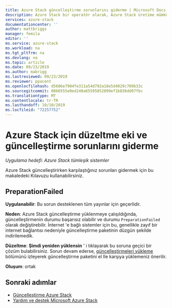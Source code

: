 ```yaml
---
title: Azure Stack güncelleştirme sorunlarını giderme | Microsoft Docs
description: Azure Stack bir operatör olarak, Azure Stack üretime mümkün olduğunca çabuk dönebilmesi için güncelleştirme sorunlarını çözmeyi öğrenin.
services: azure-stack
documentationcenter: ''
author: mattbriggs
manager: femila
editor: ''
ms.service: azure-stack
ms.workload: na
ms.tgt_pltfrm: na
ms.devlang: na
ms.topic: article
ms.date: 09/23/2019
ms.author: mabrigg
ms.lastreviewed: 09/23/2019
ms.reviewer: ppacent
ms.openlocfilehash: d5606e7904fe311a54d792a18e5d4029c709b33c
ms.sourcegitcommit: 0866555e0ed240a65595052899ef1b836dd07fbc
ms.translationtype: MT
ms.contentlocale: tr-TR
ms.lasthandoff: 10/10/2019
ms.locfileid: "72257752"
---
```

# <a name="troubleshooting-patch-and-update-issues-for-azure-stack"></a>Azure Stack için düzeltme eki ve güncelleştirme sorunlarını giderme

*Uygulama hedefi: Azure Stack tümleşik sistemler*

Azure Stack güncelleştirirken karşılaştığınız sorunları gidermek için bu makaledeki Kılavuzu kullanabilirsiniz.

## <a name="preparationfailed"></a>PreparationFailed

**Uygulanabilir**: Bu sorun desteklenen tüm yayınlar için geçerlidir.

**Neden**: Azure Stack güncelleştirme yüklenmeye çalışıldığında, güncelleştirmenin durumu başarısız olabilir ve durumu `PreparationFailed` olarak değiştirebilir. İnternet 'e bağlı sistemler için bu, genellikle zayıf bir internet bağlantısı nedeniyle güncelleştirme paketinin düzgün şekilde indirilemedik. 

**Düzeltme**: **Şimdi yeniden yüklensin** ' i tıklayarak bu soruna geçici bir çözüm bulabilirsiniz. Sorun devam ederse, [güncelleştirmeleri yükleme](azure-stack-apply-updates.md?#install-updates-and-monitor-progress) bölümünü izleyerek güncelleştirme paketini el Ile karşıya yüklemeniz önerilir.

**Oluşum**: ortak

## <a name="next-steps"></a>Sonraki adımlar

- [Güncelleştirme Azure Stack](azure-stack-updates.md)  
- [Yardım ve destek Microsoft Azure Stack](azure-stack-help-and-support-overview.md)
